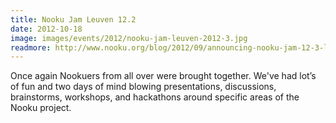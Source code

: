 ```yaml
---
title: Nooku Jam Leuven 12.2
date: 2012-10-18
image: images/events/2012/nooku-jam-leuven-2012-3.jpg
readmore: http://www.nooku.org/blog/2012/09/announcing-nooku-jam-12-3-leuven/
---
```


Once again Nookuers from all over were brought together. We've had lot’s of fun and two days of mind blowing presentations,
discussions, brainstorms, workshops, and hackathons around specific areas of the Nooku project.
